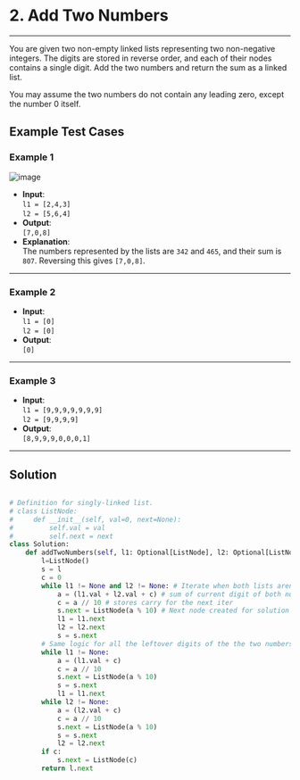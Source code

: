 # 2. Add Two Numbers

---

You are given two non-empty linked lists representing two non-negative integers. The digits are stored in reverse order, and each of their nodes contains a single digit. Add the two numbers and return the sum as a linked list.

You may assume the two numbers do not contain any leading zero, except the number 0 itself.


## Example Test Cases

### Example 1
![image](https://github.com/user-attachments/assets/0115c907-9750-4ce2-89ee-67888a6b04b8)

- **Input**:  
  `l1 = [2,4,3]`  
  `l2 = [5,6,4]`
- **Output**:  
  `[7,0,8]`
- **Explanation**:  
  The numbers represented by the lists are `342` and `465`, and their sum is `807`. Reversing this gives `[7,0,8]`.

---

### Example 2
- **Input**:  
  `l1 = [0]`  
  `l2 = [0]`
- **Output**:  
  `[0]`

---

### Example 3
- **Input**:  
  `l1 = [9,9,9,9,9,9,9]`  
  `l2 = [9,9,9,9]`
- **Output**:  
  `[8,9,9,9,0,0,0,1]`

---

## Solution
```python

# Definition for singly-linked list.
# class ListNode:
#     def __init__(self, val=0, next=None):
#         self.val = val
#         self.next = next
class Solution:
    def addTwoNumbers(self, l1: Optional[ListNode], l2: Optional[ListNode]) -> Optional[ListNode]:
        l=ListNode()
        s = l
        c = 0
        while l1 != None and l2 != None: # Iterate when both lists aren't empty
            a = (l1.val + l2.val + c) # sum of current digit of both nums and the previous carry
            c = a // 10 # stores carry for the next iter
            s.next = ListNode(a % 10) # Next node created for solution list
            l1 = l1.next
            l2 = l2.next
            s = s.next
        # Same logic for all the leftover digits of the the two numbers(if exists)
        while l1 != None:
            a = (l1.val + c)
            c = a // 10
            s.next = ListNode(a % 10)
            s = s.next
            l1 = l1.next
        while l2 != None:
            a = (l2.val + c)
            c = a // 10
            s.next = ListNode(a % 10)
            s = s.next
            l2 = l2.next
        if c:
            s.next = ListNode(c)
        return l.next
